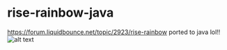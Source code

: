 # rise-rainbow-java
https://forum.liquidbounce.net/topic/2923/rise-rainbow ported to java lol!!
![alt text](https://forum.liquidbounce.net/assets/uploads/files/1629182522174-b7796d67-4a5a-4fe9-ac7f-7795ab2d0172-image.png)
